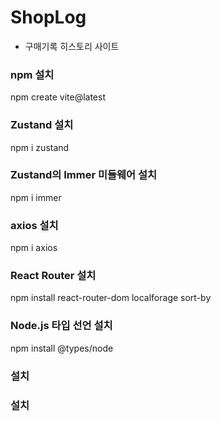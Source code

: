 # ShopLog

- 구매기록 히스토리 사이트

### npm 설치

npm create vite@latest

### Zustand 설치

npm i zustand

### Zustand의 Immer 미들웨어 설치

npm i immer

### axios 설치

npm i axios

### React Router 설치

npm install react-router-dom localforage sort-by

### Node.js 타입 선언 설치

npm install @types/node

### 설치

### 설치
